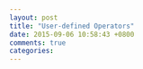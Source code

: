 ```yaml
---
layout: post
title: "User-defined Operators"
date: 2015-09-06 10:58:43 +0800
comments: true
categories: 
---
```

